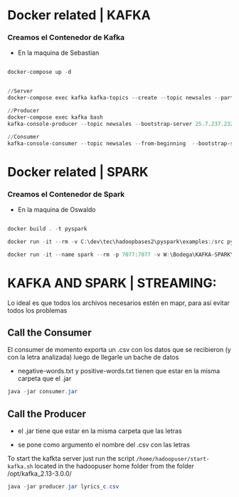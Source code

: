 # Docker related | KAFKA

### Creamos el Contenedor de Kafka
- En la maquina de Sebastian

```powershell

docker-compose up -d


//Server
docker-compose exec kafka kafka-topics --create --topic newsales --partitions 1 --replication-factor 1 --bootstrap-server 25.7.237.232:29093

//Producer
docker-compose exec kafka bash
kafka-console-producer --topic newsales --bootstrap-server 25.7.237.232:29093

//Consumer
kafka-console-consumer --topic newsales --from-beginning  --bootstrap-server 25.7.237.232:29093

```


# Docker related | SPARK

### Creamos el Contenedor de Spark
- En la maquina de Oswaldo

```powershell

docker build . -t pyspark

docker run -it --rm -v C:\dev\tec\hadoopbases2\pyspark\examples:/src pyspark bash

docker run -it --name spark --rm -p 7077:7077 -v W:\Bodega\KAFKA-SPARK\cursostec\hadoopbases2\pyspark\examples:/src --net littlenet --ip 10.0.0.3 pyspark bash

```


# KAFKA AND SPARK | STREAMING:

Lo ideal es que todos los archivos necesarios estén en mapr, para así evitar todos los problemas

## Call the Consumer

El consumer de momento exporta un .csv con los datos que se recibieron (y con la letra analizada) luego de llegarle un bache de datos

- negative-words.txt y positive-words.txt tienen que estar en la misma carpeta que el .jar
```powershell
java -jar consumer.jar
```



## Call the Producer
- el .jar tiene que estar en la misma carpeta que las letras


- se pone como argumento el nombre del .csv con las letras

To start the kafkta server just run the script `/home/hadoopuser/start-kafka.sh` located in the hadoopuser home folder from the folder /opt/kafka_2.13-3.0.0/


```powershell
java -jar producer.jar lyrics_c.csv
```